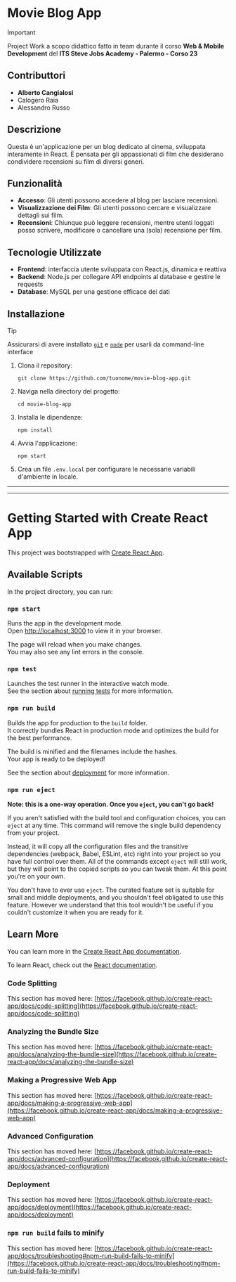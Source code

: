 # Movie Blog App

> [!IMPORTANT]
>
> Project Work a scopo didattico fatto in team durante il corso **Web & Mobile Development** del **ITS Steve Jobs Academy - Palermo - Corso 23**

## Contributtori

- **Alberto Cangialosi**
- Calogero Raia
- Alessandro Russo

## Descrizione

Questa è un'applicazione per un blog dedicato al cinema, sviluppata interamente in React. È pensata per gli appassionati di film che desiderano condividere recensioni su film di diversi generi.

## Funzionalità

- **Accesso**: Gli utenti possono accedere al blog per lasciare recensioni.
- **Visualizzazione dei Film**: Gli utenti possono cercare e visualizzare dettagli sui film.
- **Recensioni**: Chiunque può leggere recensioni, mentre utenti loggati posso scrivere, modificare o cancellare una (sola) recensione per film.

## Tecnologie Utilizzate

- **Frontend**: interfaccia utente sviluppata con React.js, dinamica e reattiva
- **Backend**: Node.js per collegare API endpoints al database e gestire le requests
- **Database**: MySQL per una gestione efficace dei dati

## Installazione

> [!TIP]
>
> Assicurarsi di avere installato [`git`][git] e [`node`][node] per usarli da command-line interface

1. Clona il repository:

   ```
   git clone https://github.com/tuonome/movie-blog-app.git
   ```

2. Naviga nella directory del progetto:

   ```
   cd movie-blog-app
   ```

3. Installa le dipendenze:

   ```
   npm install
   ```

4. Avvia l'applicazione:
   ```
   npm start
   ```
5. Crea un file `.env.local` per configurare le necessarie variabili d'ambiente in locale.

[git]: https://git-scm.com/book/it/v2/Per-Iniziare-Installing-Git
[node]: https://nodejs.org/en/download

---

---

# Getting Started with Create React App

This project was bootstrapped with [Create React App](https://github.com/facebook/create-react-app).

## Available Scripts

In the project directory, you can run:

### `npm start`

Runs the app in the development mode.\
Open [http://localhost:3000](http://localhost:3000) to view it in your browser.

The page will reload when you make changes.\
You may also see any lint errors in the console.

### `npm test`

Launches the test runner in the interactive watch mode.\
See the section about [running tests](https://facebook.github.io/create-react-app/docs/running-tests) for more information.

### `npm run build`

Builds the app for production to the `build` folder.\
It correctly bundles React in production mode and optimizes the build for the best performance.

The build is minified and the filenames include the hashes.\
Your app is ready to be deployed!

See the section about [deployment](https://facebook.github.io/create-react-app/docs/deployment) for more information.

### `npm run eject`

**Note: this is a one-way operation. Once you `eject`, you can't go back!**

If you aren't satisfied with the build tool and configuration choices, you can `eject` at any time. This command will remove the single build dependency from your project.

Instead, it will copy all the configuration files and the transitive dependencies (webpack, Babel, ESLint, etc) right into your project so you have full control over them. All of the commands except `eject` will still work, but they will point to the copied scripts so you can tweak them. At this point you're on your own.

You don't have to ever use `eject`. The curated feature set is suitable for small and middle deployments, and you shouldn't feel obligated to use this feature. However we understand that this tool wouldn't be useful if you couldn't customize it when you are ready for it.

## Learn More

You can learn more in the [Create React App documentation](https://facebook.github.io/create-react-app/docs/getting-started).

To learn React, check out the [React documentation](https://reactjs.org/).

### Code Splitting

This section has moved here: [https://facebook.github.io/create-react-app/docs/code-splitting](https://facebook.github.io/create-react-app/docs/code-splitting)

### Analyzing the Bundle Size

This section has moved here: [https://facebook.github.io/create-react-app/docs/analyzing-the-bundle-size](https://facebook.github.io/create-react-app/docs/analyzing-the-bundle-size)

### Making a Progressive Web App

This section has moved here: [https://facebook.github.io/create-react-app/docs/making-a-progressive-web-app](https://facebook.github.io/create-react-app/docs/making-a-progressive-web-app)

### Advanced Configuration

This section has moved here: [https://facebook.github.io/create-react-app/docs/advanced-configuration](https://facebook.github.io/create-react-app/docs/advanced-configuration)

### Deployment

This section has moved here: [https://facebook.github.io/create-react-app/docs/deployment](https://facebook.github.io/create-react-app/docs/deployment)

### `npm run build` fails to minify

This section has moved here: [https://facebook.github.io/create-react-app/docs/troubleshooting#npm-run-build-fails-to-minify](https://facebook.github.io/create-react-app/docs/troubleshooting#npm-run-build-fails-to-minify)
